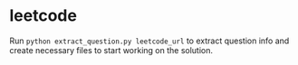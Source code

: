 # leetcode

Run `python extract_question.py leetcode_url` to extract question info and create necessary files to start working on the solution.
